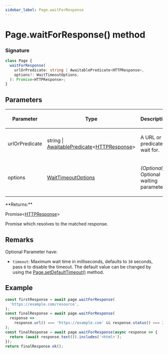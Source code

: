 ```yaml
---
sidebar_label: Page.waitForResponse
---
```


# Page.waitForResponse() method

### Signature

```typescript
class Page {
  waitForResponse(
    urlOrPredicate: string | AwaitablePredicate<HTTPResponse>,
    options?: WaitTimeoutOptions,
  ): Promise<HTTPResponse>;
}
```

## Parameters

<table><thead><tr><th>

Parameter

</th><th>

Type

</th><th>

Description

</th></tr></thead>
<tbody><tr><td>

urlOrPredicate

</td><td>

string \| [AwaitablePredicate](./puppeteer.awaitablepredicate.md)&lt;[HTTPResponse](./puppeteer.httpresponse.md)&gt;

</td><td>

A URL or predicate to wait for.

</td></tr>
<tr><td>

options

</td><td>

[WaitTimeoutOptions](./puppeteer.waittimeoutoptions.md)

</td><td>

_(Optional)_ Optional waiting parameters

</td></tr>
</tbody></table>
**Returns:**

Promise&lt;[HTTPResponse](./puppeteer.httpresponse.md)&gt;

Promise which resolves to the matched response.

## Remarks

Optional Parameter have:

- `timeout`: Maximum wait time in milliseconds, defaults to `30` seconds, pass `0` to disable the timeout. The default value can be changed by using the [Page.setDefaultTimeout()](./puppeteer.page.setdefaulttimeout.md) method.

## Example

```ts
const firstResponse = await page.waitForResponse(
  'https://example.com/resource',
);
const finalResponse = await page.waitForResponse(
  response =>
    response.url() === 'https://example.com' && response.status() === 200,
);
const finalResponse = await page.waitForResponse(async response => {
  return (await response.text()).includes('<html>');
});
return finalResponse.ok();
```
